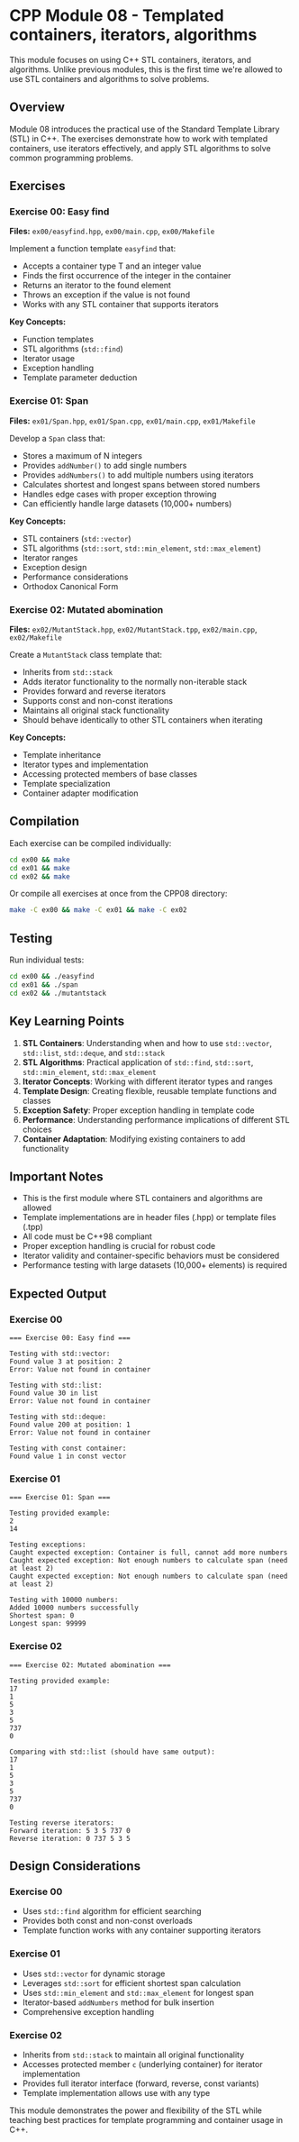 # CPP Module 08 - Templated containers, iterators, algorithms

This module focuses on using C++ STL containers, iterators, and algorithms. Unlike previous modules, this is the first time we're allowed to use STL containers and algorithms to solve problems.

## Overview

Module 08 introduces the practical use of the Standard Template Library (STL) in C++. The exercises demonstrate how to work with templated containers, use iterators effectively, and apply STL algorithms to solve common programming problems.

## Exercises

### Exercise 00: Easy find
**Files:** `ex00/easyfind.hpp`, `ex00/main.cpp`, `ex00/Makefile`

Implement a function template `easyfind` that:
- Accepts a container type T and an integer value
- Finds the first occurrence of the integer in the container
- Returns an iterator to the found element
- Throws an exception if the value is not found
- Works with any STL container that supports iterators

**Key Concepts:**
- Function templates
- STL algorithms (`std::find`)
- Iterator usage
- Exception handling
- Template parameter deduction

### Exercise 01: Span
**Files:** `ex01/Span.hpp`, `ex01/Span.cpp`, `ex01/main.cpp`, `ex01/Makefile`

Develop a `Span` class that:
- Stores a maximum of N integers
- Provides `addNumber()` to add single numbers
- Provides `addNumbers()` to add multiple numbers using iterators
- Calculates shortest and longest spans between stored numbers
- Handles edge cases with proper exception throwing
- Can efficiently handle large datasets (10,000+ numbers)

**Key Concepts:**
- STL containers (`std::vector`)
- STL algorithms (`std::sort`, `std::min_element`, `std::max_element`)
- Iterator ranges
- Exception design
- Performance considerations
- Orthodox Canonical Form

### Exercise 02: Mutated abomination
**Files:** `ex02/MutantStack.hpp`, `ex02/MutantStack.tpp`, `ex02/main.cpp`, `ex02/Makefile`

Create a `MutantStack` class template that:
- Inherits from `std::stack`
- Adds iterator functionality to the normally non-iterable stack
- Provides forward and reverse iterators
- Supports const and non-const iterations
- Maintains all original stack functionality
- Should behave identically to other STL containers when iterating

**Key Concepts:**
- Template inheritance
- Iterator types and implementation
- Accessing protected members of base classes
- Template specialization
- Container adapter modification

## Compilation

Each exercise can be compiled individually:
```bash
cd ex00 && make
cd ex01 && make
cd ex02 && make
```

Or compile all exercises at once from the CPP08 directory:
```bash
make -C ex00 && make -C ex01 && make -C ex02
```

## Testing

Run individual tests:
```bash
cd ex00 && ./easyfind
cd ex01 && ./span
cd ex02 && ./mutantstack
```

## Key Learning Points

1. **STL Containers**: Understanding when and how to use `std::vector`, `std::list`, `std::deque`, and `std::stack`
2. **STL Algorithms**: Practical application of `std::find`, `std::sort`, `std::min_element`, `std::max_element`
3. **Iterator Concepts**: Working with different iterator types and ranges
4. **Template Design**: Creating flexible, reusable template functions and classes
5. **Exception Safety**: Proper exception handling in template code
6. **Performance**: Understanding performance implications of different STL choices
7. **Container Adaptation**: Modifying existing containers to add functionality

## Important Notes

- This is the first module where STL containers and algorithms are allowed
- Template implementations are in header files (.hpp) or template files (.tpp)
- All code must be C++98 compliant
- Proper exception handling is crucial for robust code
- Iterator validity and container-specific behaviors must be considered
- Performance testing with large datasets (10,000+ elements) is required

## Expected Output

### Exercise 00
```
=== Exercise 00: Easy find ===

Testing with std::vector:
Found value 3 at position: 2
Error: Value not found in container

Testing with std::list:
Found value 30 in list
Error: Value not found in container

Testing with std::deque:
Found value 200 at position: 1
Error: Value not found in container

Testing with const container:
Found value 1 in const vector
```

### Exercise 01
```
=== Exercise 01: Span ===

Testing provided example:
2
14

Testing exceptions:
Caught expected exception: Container is full, cannot add more numbers
Caught expected exception: Not enough numbers to calculate span (need at least 2)
Caught expected exception: Not enough numbers to calculate span (need at least 2)

Testing with 10000 numbers:
Added 10000 numbers successfully
Shortest span: 0
Longest span: 99999
```

### Exercise 02
```
=== Exercise 02: Mutated abomination ===

Testing provided example:
17
1
5
3
5
737
0

Comparing with std::list (should have same output):
17
1
5
3
5
737
0

Testing reverse iterators:
Forward iteration: 5 3 5 737 0 
Reverse iteration: 0 737 5 3 5 
```

## Design Considerations

### Exercise 00
- Uses `std::find` algorithm for efficient searching
- Provides both const and non-const overloads
- Template function works with any container supporting iterators

### Exercise 01
- Uses `std::vector` for dynamic storage
- Leverages `std::sort` for efficient shortest span calculation
- Uses `std::min_element` and `std::max_element` for longest span
- Iterator-based `addNumbers` method for bulk insertion
- Comprehensive exception handling

### Exercise 02
- Inherits from `std::stack` to maintain all original functionality
- Accesses protected member `c` (underlying container) for iterator implementation
- Provides full iterator interface (forward, reverse, const variants)
- Template implementation allows use with any type

This module demonstrates the power and flexibility of the STL while teaching best practices for template programming and container usage in C++.